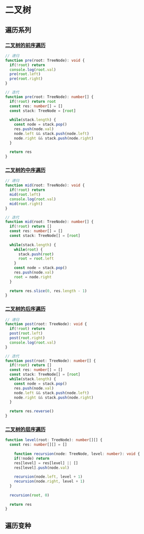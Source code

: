 # 二叉树

## 遍历系列

### [二叉树的前序遍历](https://leetcode-cn.com/problems/binary-tree-preorder-traversal/)

```typescript
// 递归
function pre(root: TreeNode): void {
  if(!root) return
  console.log(root.val)
  pre(root.left)
  pre(root.right)
}

// 迭代
function pre(root: TreeNode): number[] {
  if(!root) return root
  const res: number[] = []
  const stack: TreeNode = [root]
  
  while(stack.length) {
    const node = stack.pop()
    res.push(node.val)
    node.left && stack.push(node.left)
    node.right && stack.push(node.right)
  }
  
  return res
}
```

### [二叉树的中序遍历](https://leetcode-cn.com/problems/binary-tree-inorder-traversal/)

```typescript
// 递归
function mid(root: TreeNode): void {
  if(!root) return
  mid(root.left)
  console.log(root.val)
  mid(root.right)
}

// 迭代
function mid(root: TreeNode): number[] {
  if(!root) return []
  const res: number[] = []
  const stack: TreeNode[] = [root]
  
  while(stack.length) {
    while(root) {
      stack.push(root)
      root = root.left
    }
    const node = stack.pop()
    res.push(node.val)
    root = node.right
  }
  
  return res.slice(0, res.length - 1)
}
```

### [二叉树的后序遍历](https://leetcode-cn.com/problems/binary-tree-postorder-traversal/)

```typescript
// 递归
function post(root: TreeNode): void {
  if(!root) return
  post(root.left)
  post(root.right)
  console.log(root.val)
}

// 迭代
function post(root: TreeNode): number[] {
  if(!root) return []
  const res: number[] = []
  const stack: TreeNode[] = [root]
  while(stack.length) {
    const node = stack.pop()
    res.push(node.val)
    node.left && stack.push(node.left)
    node.right && stack.push(node.right)
  }
  
  return res.reverse()
}
```

### [二叉树的层序遍历](https://leetcode-cn.com/problems/binary-tree-level-order-traversal/)

```typescript
function level(root: TreeNode): number[][] {
  const res: number[][] = []
  
	function recursion(node: TreeNode, level: number): void {
    if(!node) return 
    res[level] = res[level] || []
    res[level].push(node.val)
    
    recursion(node.left, level + 1)
    recursion(node.right, level + 1)
  }
  
  recursion(root, 0)
  
  return res
}
```

## 遍历变种

